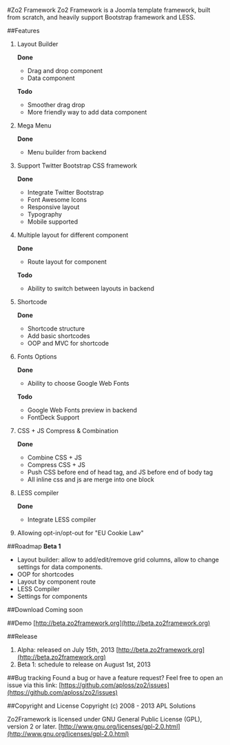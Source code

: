 #Zo2 Framework
Zo2 Framework is a Joomla template framework, built from scratch, and heavily support Bootstrap framework and LESS.

##Features
1. Layout Builder

	**Done**
	+ Drag and drop component
	+ Data component
	
	**Todo**
	+ Smoother drag drop
	+ More friendly way to add data component
	
2. Mega Menu

	**Done**
	+ Menu builder from backend
3. Support Twitter Bootstrap CSS framework

	**Done**
	+ Integrate Twitter Bootstrap
	+ Font Awesome Icons
	+ Responsive layout
	+ Typography
	+ Mobile supported
4. Multiple layout for different component

	**Done**
	+ Route layout for component
	
	**Todo**
	+ Ability to switch between layouts in backend
5. Shortcode

	**Done**
	+ Shortcode structure
	+ Add basic shortcodes
	+ OOP and MVC for shortcode
6. Fonts Options

	**Done**
	+ Ability to choose Google Web Fonts
	
	**Todo**
	+ Google Web Fonts preview in backend
	+ FontDeck Support
7. CSS + JS Compress & Combination
	
	**Done**
	+ Combine CSS + JS
	+ Compress CSS + JS
	+ Push CSS before end of head tag, and JS before end of body tag
	+ All inline css and js are merge into one block
8. LESS compiler

	**Done**
	+ Integrate LESS compiler

9. Allowing opt-in/opt-out for "EU Cookie Law"

##Roadmap
**Beta 1**
+ Layout builder: allow to add/edit/remove grid columns, allow to change settings for data components.
+ OOP for shortcodes
+ Layout by component route
+ LESS Compiler
+ Settings for components

##Download
Coming soon

##Demo
[http://beta.zo2framework.org](http://beta.zo2framework.org)

##Release
1. Alpha: released on July 15th, 2013 [http://beta.zo2framework.org](http://beta.zo2framework.org)
1. Beta 1: schedule to release on August 1st, 2013


##Bug tracking
Found a bug or have a feature request? Feel free to open an issue via this link:
[https://github.com/aploss/zo2/issues](https://github.com/aploss/zo2/issues)

##Copyright and License
Copyright (c) 2008 - 2013 APL Solutions

Zo2Framework is licensed under GNU General Public License (GPL), version 2 or later.
[http://www.gnu.org/licenses/gpl-2.0.html](http://www.gnu.org/licenses/gpl-2.0.html)
